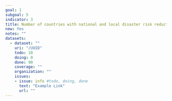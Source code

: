 ```yaml
---
goal: 1
subgoal: 5
indicator: 3
title: Number of countries with national and local disaster risk reduction strategies*
new: Yes
notes: ""
datasets:
  - dataset: ""
    uri: "/UUID"
    todo: 10
    doing: 0
    done: 90
    coverage: ""
    organization: ""
    issues:
    - issue: info #todo, doing, done
      text: "Example Link"
      url: ""
---
```

